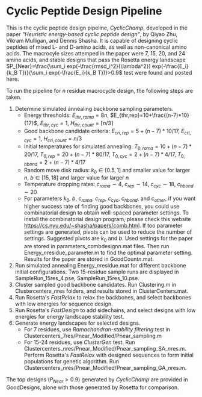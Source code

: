 # Cyclic Peptide Design Pipeline
This is the cyclic peptide design pipeline, _CyclicChamp_, developed in the paper _"Heuristic energy-based cyclic peptide design"_, by Qiyao Zhu, Vikram Mulligan, and Dennis Shasha. It is capable of designing cyclic peptides of mixed L- and D-amino acids, as well as non-canonical amino acids. The macrocyle sizes attemped in the paper were 7, 15, 20, and 24 amino acids, and stable designs that pass the Rosetta energy landscape $P_{Near}=\frac{\sum_i exp(-\frac{rmsd_i^2}{\lambda^2}) exp(-\frac{E_i}{k_B T})}{\sum_i exp(-\frac{E_i}{k_B T})}>0.9$ test were found and posted here.

To run the pipeline for _n_ residue macrocycle design, the following steps are taken.
1. Determine simulated annealing backbone sampling parameters.
   - Energy thresholds: $E_{thr,rama}=8n$, $E_{thr,rep}=10+\frac{(n-7)*10}{17}$, $E_{thr,cyc}=1$, $H_{thr,count}=\lceil n/3\rceil$
   - Good backbone candidate criteria: $E_{cri,rep}=5+(n-7)*10/17$, $E_{cri,cyc}=1$, $H_{cri,count}=n/3$
   - Initial temperatures for simulated annealing: $T_{0,rama}=10+(n-7)*20/17$, $T_{0,rep}=20+(n-7)*80/17$, $T_{0,cyc}=2+(n-7)*4/17$, $T_{0,hbond}=2+(n-7)*4/17$
   - Random move disk radius: $k_0 \in [0.5,1]$ and smaller value for larger $n$, $b \in [15,18]$ and larger value for larger $n$
   - Temperature dropping rates: $c_{rama} \sim 4$, $c_{rep} \sim 14$, $c_{cyc} \sim 18$, $c_{hbond} \sim 20$
   * For parameters $k_0$, $b$, $c_{rama}$, $c_{rep}$, $c_{cyc}$, $c_{hbond}$, and $c_{other}$, if you want higher success rate of finding good backbones, you could use combinatorial design to obtain well-spaced parameter settings. To install the combinatorial design program, please check this website https://cs.nyu.edu/~shasha/papers/comb.html. If too parameter settings are generated, pivots can be used to reduce the number of settings. Suggested pivots are $k_0$ and $b$. Used settings for the paper are stored in parameters_combdesign*n*.mat files. Then run Energy_*n*residue_parameter.m to find the optimal parameter setting. Results for the paper are stored in GoodCount*n*.mat.
3. Run simulated annealing Energy_*n*residue.mat for different backbone initial configurations. Two 15-residue sample runs are displayed in SampleRun_15res_4.pse, SampleRun_15res_10.pse.
4. Cluster sampled good backbone candidates. Run Clustering.m in Clustercenters_*n*res folders, and results stored in ClusterCenters.mat.
5. Run Rosetta's _FastRelax_ to relax the backbones, and select backbones with low energies for sequence design.
6. Run Rosetta's _FastDesign_ to add sidechains, and select designs with low energies for energy landscape stability test.
7. Generate energy landscapes for selected designs.
   - For 7 residues, use _Ramachandran-stability filtering_ test in Clustercenters_7res/Pnear_Modified/Pnear_sampling.m
   - For 15-24 residues, use _ClusterGen_ test. Run Clustercenters_*n*res/Pnear_Modified/Pnear_sampling_SA_*n*res.m. Perform Rosetta's _FastRelax_ with designed sequences to form initial populations for genetic algorithm. Run Clustercenters_*n*res/Pnear_Modified/Pnear_sampling_GA_*n*res.m.
  
The top designs ($P_{Near}>0.9$) generated by _CyclicChamp_ are provided in GoodDesigns, alone with those generated by Rosetta for comparison.

